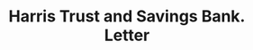 ---
doi: 10.7916/D8PP0HQR
date_other: '1922'
date_other_textual: '1922'
form: correspondence
genre:
- Letters (correspondence)
name:
- Harris Trust and Savings Bank
object_in_context_url: https://biggert.cul.columbia.edu/items/view/ave_biggert_00200
subject_hierarchical_geographic:
- Chicago, Illinois, United States
subject_name:
- Harris Trust and Savings Bank
title: Harris Trust and Savings Bank. Letter
sort_title: Harris Trust and Savings Bank. Letter
call_number: ave_biggert_00200
coordinates:
- 41.83694444444445,-87.68472222222222
pid: ave_biggert_00200
identifiers: ave_biggert_00200
permalink: /biggert/ave_biggert_00200/
layout: iiif-image-page
---